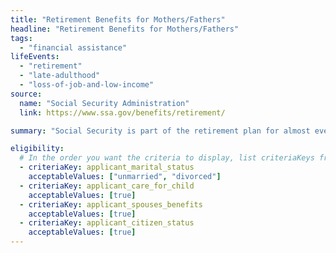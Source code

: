 ```yaml
---
title: "Retirement Benefits for Mothers/Fathers"
headline: "Retirement Benefits for Mothers/Fathers"
tags:
  - "financial assistance"
lifeEvents:
  - "retirement"
  - "late-adulthood"
  - "loss-of-job-and-low-income"
source:
  name: "Social Security Administration"
  link: https://www.ssa.gov/benefits/retirement/

summary: "Social Security is part of the retirement plan for almost every American worker. It provides replacement income for qualified retirees and their families."

eligibility:
  # In the order you want the criteria to display, list criteriaKeys from the csv here, each followed by a comma-separated list of which values indicate eligibility for that criteria. Wrap individual values in quotes if they have inner commas.
  - criteriaKey: applicant_marital_status
    acceptableValues: ["unmarried", "divorced"]
  - criteriaKey: applicant_care_for_child
    acceptableValues: [true]
  - criteriaKey: applicant_spouses_benefits
    acceptableValues: [true]
  - criteriaKey: applicant_citizen_status
    acceptableValues: [true]
---
```

